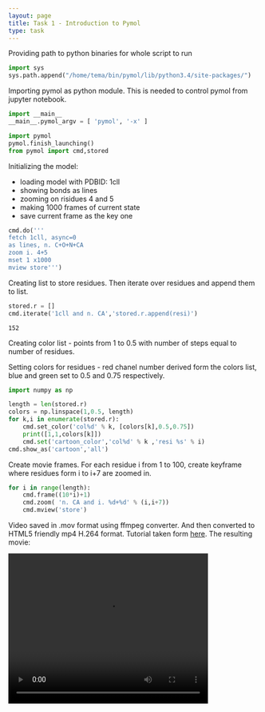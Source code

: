 ```yaml
---
layout: page
title: Task 1 - Introduction to Pymol
type: task
---
```



Providing path to python binaries for whole script to run


```python
import sys
sys.path.append("/home/tema/bin/pymol/lib/python3.4/site-packages/")
```

Importing pymol as python module. This is needed to control pymol from jupyter notebook.



```python
import __main__
__main__.pymol_argv = [ 'pymol', '-x' ]

import pymol
pymol.finish_launching()
from pymol import cmd,stored
```

Initializing the model:
* loading model with PDBID: 1cll
* showing bonds as lines
* zooming on risidues 4 and 5
* making 1000 frames of current state
* save current frame as the key one


```python
cmd.do('''
fetch 1cll, async=0
as lines, n. C+O+N+CA
zoom i. 4+5
mset 1 x1000
mview store''')
```

Creating list to store residues. Then iterate over residues and append them to list. 


```python
stored.r = [] 
cmd.iterate('1cll and n. CA','stored.r.append(resi)')
```




    152



Creating color list - points from 1 to 0.5 with number of steps equal to number of residues.

Setting colors for residues - red chanel number derived form the colors list, blue and green set to 0.5 and 0.75 respectively.


```python
import numpy as np

length = len(stored.r)
colors = np.linspace(1,0.5, length)
for k,i in enumerate(stored.r):
    cmd.set_color('col%d' % k, [colors[k],0.5,0.75])
    print([1,1,colors[k]])
    cmd.set('cartoon_color','col%d' % k ,'resi %s' % i)
cmd.show_as('cartoon','all')
```

Create movie frames. For each residue i from 1 to 100, create keyframe where residues form i to i+7 are zoomed in. 


```python
for i in range(length):
    cmd.frame((10*i)+1)
    cmd.zoom( 'n. CA and i. %d+%d' % (i,i+7))
    cmd.mview('store')
```

Video saved in .mov format using ffmpeg converter. And then converted to HTML5 friendly mp4 H.264 format. Tutorial taken form [here](https://rigor.com/blog/optimizing-animated-gifs-with-html5-video).
The resulting movie:

<video width="400" height="300" controls>
    <source src="{{ site.baseurl }}/assets/videos/residMovie.mp4" type="video/mp4" />
    Your browser does not support the video tag.
</video>